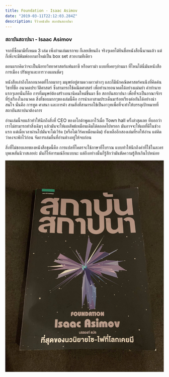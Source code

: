 ```yaml
---
title: Foundation - Isaac Asimov
date: "2019-03-11T22:12:03.284Z"
description: รีวิวหนังสือ สถาบันสถาปนา
---
```


### สถาบันสถาปนา - Isaac Asimov

จากที่ซื้อมามีทั้งหมด 3 เล่ม เพิ่งอ่านเล่มแรกจบ ก็เลยเขียนถึง
จริงๆเคยได้ยินชื่อหนังสือนี้นานแล้ว แต่ก็เพิ่งจะมีพิมพ์ออกมาใหม่เป็น box set สวยงามทีเดียว

ตอนแรกคิดว่าจะเป็นนิยายวิทยาศาสตร์แฟนตาซี หรือดราม่า แบบที่เคยๆอ่านมา
ที่ไหนได้นี่มันหนังสือ การเมือง ปรัชญาและการวางแผนชัดๆ

หนังสือเล่าถึงโลกอนาคตที่ไกลมากๆ มนุษย์อยู่ตามดวงดาวต่างๆ
และก็มีนักคณิตศาสตร์คนนึงที่คิดค้นวิชาที่ชื่อ อนาคตประวัติศาสตร์ ซึ่งสามารถใช้คณิตศาสตร์ เพื่อทำนายอนาคตได้อย่างแม่นยำ
คำทำนายแรกๆเลยนั่นก็คือ การที่มนุษย์ต้องสร้างอนานิคมใหม่ขึ้นมา ชื่อ สถาบันสถาปนา เพื่อที่จะเป็นอาณาจักรที่รุ่งเรืองในอนาคต
สิ่งที่ชอบมากๆของเล่มนี้คือ การนำเอาสามประเด็นมาร้อยเรียงต่อกันได้อย่างน่าสนใจ นั่นคือ
การทูต ศาสนา และการค้า สามสิ่งที่สามารถใช้เป็นอาวุทเพื่อที่จะทำให้บรรลุเป้าหมายที่สถาบันสถาปนาต้องการ

อ่านเล่มนี้จบแล้วทำให้นึกถึงสิ่งที่ CEO ของอโกด้าพูดเอาไว้เมื่อ Town hall ครั้งล่าสุดเลย
ที่บอกว่า เราไม่สามารถทำสิ่งเดิมๆ แล้วมันจะให้ผลลัพธ์เหมือนเดิมได้ตลอดไปหรอก
มันอาจจะให้ผลที่ดีในช่วงแรก แต่เมื่อเวลาผ่านไปมันจะไม่เวิร์ค (หรือไม่เวิร์คเหมือนเดิม)
ยังเหลืออีกสองเล่มที่รอให้อ่าน แต่คิดว่าคงจะพักไว้ก่อน จัดการเล่มอื่นที่อ่านค้างอยู่ให้จบก่อน

สิ่งที่ไม่ชอบเลยของหนังสือชุดนี้คือ การแปลที่โคตรจะใช้ภาษาที่โบราณ แบบทำให้นึกถึงคำที่ใช้ในละครบุพเพสันนิวาสเลยอ่ะ มันก็ให้อารมณ์อีกแบบนะ แต่ถึงอย่างนั้นก็รู้สึกว่ามันขัดความรู้สึกเกินไปหน่อย

![cover](./cover.jpg)